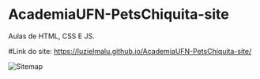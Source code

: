 # AcademiaUFN-PetsChiquita-site
Aulas de HTML, CSS E JS.

#Link do site:
https://luzielmalu.github.io/AcademiaUFN-PetsChiquita-site/

<img src="![imagens/SitemapPetsChiquita.png](imagens/SitemapPetsChiquita.png)" alt="Sitemap">
